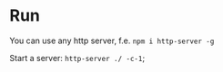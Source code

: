 # Run

You can use any http server, f.e. ```npm i http-server -g```

Start a server: ```http-server ./ -c-1```;